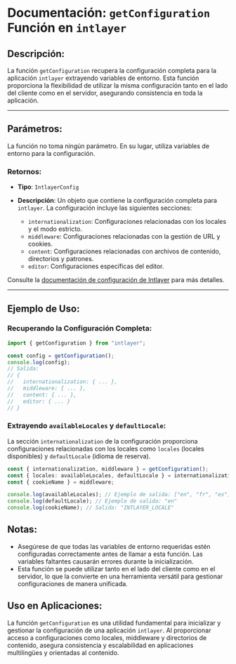 # Documentación: `getConfiguration` Función en `intlayer`

## Descripción:

La función `getConfiguration` recupera la configuración completa para la aplicación `intlayer` extrayendo variables de entorno. Esta función proporciona la flexibilidad de utilizar la misma configuración tanto en el lado del cliente como en el servidor, asegurando consistencia en toda la aplicación.

---

## Parámetros:

La función no toma ningún parámetro. En su lugar, utiliza variables de entorno para la configuración.

### Retornos:

- **Tipo**: `IntlayerConfig`
- **Descripción**: Un objeto que contiene la configuración completa para `intlayer`. La configuración incluye las siguientes secciones:

  - `internationalization`: Configuraciones relacionadas con los locales y el modo estricto.
  - `middleware`: Configuraciones relacionadas con la gestión de URL y cookies.
  - `content`: Configuraciones relacionadas con archivos de contenido, directorios y patrones.
  - `editor`: Configuraciones específicas del editor.

Consulte la [documentación de configuración de Intlayer](https://github.com/aymericzip/intlayer/blob/main/docs/es/configuration.md) para más detalles.

---

## Ejemplo de Uso:

### Recuperando la Configuración Completa:

```typescript
import { getConfiguration } from "intlayer";

const config = getConfiguration();
console.log(config);
// Salida:
// {
//   internationalization: { ... },
//   middleware: { ... },
//   content: { ... },
//   editor: { ... }
// }
```

### Extrayendo `availableLocales` y `defaultLocale`:

La sección `internationalization` de la configuración proporciona configuraciones relacionadas con los locales como `locales` (locales disponibles) y `defaultLocale` (idioma de reserva).

```typescript
const { internationalization, middleware } = getConfiguration();
const { locales: availableLocales, defaultLocale } = internationalization;
const { cookieName } = middleware;

console.log(availableLocales); // Ejemplo de salida: ["en", "fr", "es"]
console.log(defaultLocale); // Ejemplo de salida: "en"
console.log(cookieName); // Salida: "INTLAYER_LOCALE"
```

## Notas:

- Asegúrese de que todas las variables de entorno requeridas estén configuradas correctamente antes de llamar a esta función. Las variables faltantes causarán errores durante la inicialización.
- Esta función se puede utilizar tanto en el lado del cliente como en el servidor, lo que la convierte en una herramienta versátil para gestionar configuraciones de manera unificada.

## Uso en Aplicaciones:

La función `getConfiguration` es una utilidad fundamental para inicializar y gestionar la configuración de una aplicación `intlayer`. Al proporcionar acceso a configuraciones como locales, middleware y directorios de contenido, asegura consistencia y escalabilidad en aplicaciones multilingües y orientadas al contenido.
